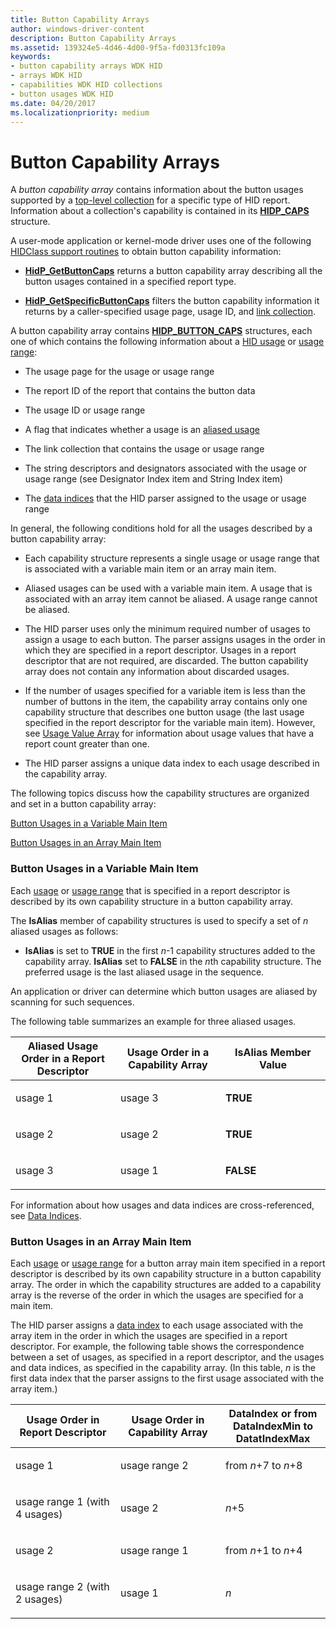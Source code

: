 ```yaml
---
title: Button Capability Arrays
author: windows-driver-content
description: Button Capability Arrays
ms.assetid: 139324e5-4d46-4d00-9f5a-fd0313fc109a
keywords:
- button capability arrays WDK HID
- arrays WDK HID
- capabilities WDK HID collections
- button usages WDK HID
ms.date: 04/20/2017
ms.localizationpriority: medium
---
```


# Button Capability Arrays





A *button capability array* contains information about the button usages supported by a [top-level collection](top-level-collections.md) for a specific type of HID report. Information about a collection's capability is contained in its [**HIDP\_CAPS**](https://msdn.microsoft.com/library/windows/hardware/ff539697) structure.

A user-mode application or kernel-mode driver uses one of the following [HIDClass support routines](https://msdn.microsoft.com/library/windows/hardware/ff538865) to obtain button capability information:

-   [**HidP\_GetButtonCaps**](https://msdn.microsoft.com/library/windows/hardware/ff539707) returns a button capability array describing all the button usages contained in a specified report type.

-   [**HidP\_GetSpecificButtonCaps**](https://msdn.microsoft.com/library/windows/hardware/ff539733) filters the button capability information it returns by a caller-specified usage page, usage ID, and [link collection](link-collections.md).

A button capability array contains [**HIDP\_BUTTON\_CAPS**](https://msdn.microsoft.com/library/windows/hardware/ff539693) structures, each one of which contains the following information about a [HID usage](hid-usages.md) or [usage range](hid-usages.md#usage-range):

-   The usage page for the usage or usage range

-   The report ID of the report that contains the button data

-   The usage ID or usage range

-   A flag that indicates whether a usage is an [aliased usage](hid-usages.md#aliased-usages)

-   The link collection that contains the usage or usage range

-   The string descriptors and designators associated with the usage or usage range (see Designator Index item and String Index item)

-   The [data indices](data-indices.md) that the HID parser assigned to the usage or usage range

In general, the following conditions hold for all the usages described by a button capability array:

-   Each capability structure represents a single usage or usage range that is associated with a variable main item or an array main item.

-   Aliased usages can be used with a variable main item. A usage that is associated with an array item cannot be aliased. A usage range cannot be aliased.

-   The HID parser uses only the minimum required number of usages to assign a usage to each button. The parser assigns usages in the order in which they are specified in a report descriptor. Usages in a report descriptor that are not required, are discarded. The button capability array does not contain any information about discarded usages.

-   If the number of usages specified for a variable item is less than the number of buttons in the item, the capability array contains only one capability structure that describes one button usage (the last usage specified in the report descriptor for the variable main item). However, see [Usage Value Array](value-capability-arrays.md#usage-value-array) for information about usage values that have a report count greater than one.

-   The HID parser assigns a unique data index to each usage described in the capability array.

The following topics discuss how the capability structures are organized and set in a button capability array:

[Button Usages in a Variable Main Item](#button-usages-in-a-variable-main-item)

[Button Usages in an Array Main Item](#button-usages-in-an-array-main-item)

### <a href="" id="button-usages-in-a-variable-main-item"></a> Button Usages in a Variable Main Item

Each [usage](hid-usages.md) or [usage range](hid-usages.md#usage-range) that is specified in a report descriptor is described by its own capability structure in a button capability array.

The **IsAlias** member of capability structures is used to specify a set of *n* aliased usages as follows:

-   **IsAlias** is set to **TRUE** in the first *n*-1 capability structures added to the capability array. **IsAlias** set to **FALSE** in the *n*th capability structure. The preferred usage is the last aliased usage in the sequence.

An application or driver can determine which button usages are aliased by scanning for such sequences.

The following table summarizes an example for three aliased usages.

<table>
<colgroup>
<col width="33%" />
<col width="33%" />
<col width="33%" />
</colgroup>
<thead>
<tr class="header">
<th>Aliased Usage Order in a Report Descriptor</th>
<th>Usage Order in a Capability Array</th>
<th>IsAlias Member Value</th>
</tr>
</thead>
<tbody>
<tr class="odd">
<td><p>usage 1</p></td>
<td><p>usage 3</p></td>
<td><p><strong>TRUE</strong></p></td>
</tr>
<tr class="even">
<td><p>usage 2</p></td>
<td><p>usage 2</p></td>
<td><p><strong>TRUE</strong></p></td>
</tr>
<tr class="odd">
<td><p>usage 3</p></td>
<td><p>usage 1</p></td>
<td><p><strong>FALSE</strong></p></td>
</tr>
</tbody>
</table>

 

For information about how usages and data indices are cross-referenced, see [Data Indices](data-indices.md).

### <a href="" id="button-usages-in-an-array-main-item"></a> Button Usages in an Array Main Item

Each [usage](hid-usages.md) or [usage range](hid-usages.md#usage-range) for a button array main item specified in a report descriptor is described by its own capability structure in a button capability array. The order in which the capability structures are added to a capability array is the reverse of the order in which the usages are specified for a main item.

The HID parser assigns a [data index](data-indices.md) to each usage associated with the array item in the order in which the usages are specified in a report descriptor. For example, the following table shows the correspondence between a set of usages, as specified in a report descriptor, and the usages and data indices, as specified in the capability array. (In this table, *n* is the first data index that the parser assigns to the first usage associated with the array item.)

<table>
<colgroup>
<col width="33%" />
<col width="33%" />
<col width="33%" />
</colgroup>
<thead>
<tr class="header">
<th>Usage Order in Report Descriptor</th>
<th>Usage Order in Capability Array</th>
<th>DataIndex or from DataIndexMin to DatatIndexMax</th>
</tr>
</thead>
<tbody>
<tr class="odd">
<td><p>usage 1</p></td>
<td><p>usage range 2</p></td>
<td><p>from <em>n</em>+7 to <em>n</em>+8</p></td>
</tr>
<tr class="even">
<td><p>usage range 1 (with 4 usages)</p></td>
<td><p>usage 2</p></td>
<td><p><em>n</em>+5</p></td>
</tr>
<tr class="odd">
<td><p>usage 2</p></td>
<td><p>usage range 1</p></td>
<td><p>from <em>n</em>+1 to <em>n</em>+4</p></td>
</tr>
<tr class="even">
<td><p>usage range 2 (with 2 usages)</p></td>
<td><p>usage 1</p></td>
<td><p><em>n</em></p></td>
</tr>
</tbody>
</table>

 

 

 




